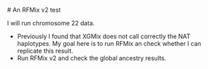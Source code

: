 # An RFMix v2 test

I will run chromosome 22 data.

- Previously I found that XGMix does not call correctly the NAT haplotypes. My goal here is to run RFMix an check whether I can replicate this result.
- Run RFMix v2 and check the global ancestry results.


